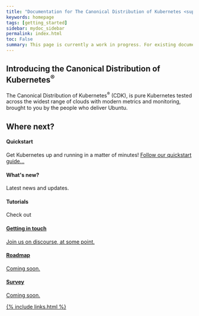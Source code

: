 ```yaml
---
title: "Documentation for The Canonical Distribution of Kubernetes <sup>&reg;</sup>"
keywords: homepage
tags: [getting_started]
sidebar: mydoc_sidebar
permalink: index.html
toc: False
summary: This page is currently a work in progress. For existing documentation, please visit <a href="https://kubernetes.io/docs/getting-started-guides/ubuntu/"> https://kubernetes.io/docs/getting-started-guides/ubuntu/ </a>
---
```


## Introducing the Canonical Distribution of Kubernetes<sup>&reg;</sup>

The Canonical Distribution of Kubernetes<sup>&reg;</sup> (CDK), is pure Kubernetes tested across
the widest range of clouds with modern metrics and monitoring, brought to you by the people who
deliver Ubuntu.

<div class="row">
 <div class="col-lg-12">
     <h2 class="page-header">Where next?</h2>
     </div>
       <div class="col-md-4">
          <div class="media">
             <div class="pull-left">
                 <span class="fa-stack fa-2x">
                       <i class="fa fa-circle fa-stack-2x text-primary"></i>
                       <i class="fa fa-power-off fa-stack-1x fa-inverse"></i>
                    </span>
                </div>
                <div class="media-body">
                    <h4 class="media-heading">Quickstart</h4>
                    <p>Get Kubernetes up and running in a matter of minutes!
                 <a href="./quickstart.html"> Follow our quickstart guide... </a></p>
                </div>
            </div>
            <div class="media">
                <div class="pull-left">
                    <span class="fa-stack fa-2x">
                          <i class="fa fa-circle fa-stack-2x text-primary"></i>
                          <i class="fa fa-newspaper-o fa-stack-1x fa-inverse"></i>
                    </span>
                </div>
                <div class="media-body">
                    <h4 class="media-heading">What's new?</h4>
                    <p>Latest news and updates.</p>
                </div>
            </div>
            <div class="media">
                <div class="pull-left">
                    <span class="fa-stack fa-2x">
                          <i class="fa fa-circle fa-stack-2x text-primary"></i>
                          <i class="fa fa-graduation-cap fa-stack-1x fa-inverse"></i>
                    </span>
                </div>
                <div class="media-body">
                    <h4 class="media-heading">Tutorials</h4>
                    <p> Check out <a href="https://tutorials.ubuntu.com" for step-by-step instructions. (List to go in her)</p>
                </div>
            </div>
        </div>
        <div class="col-md-4">
            <div class="media">
                <div class="pull-left">
                    <span class="fa-stack fa-2x">
                          <i class="fa fa-circle fa-stack-2x text-primary"></i>
                          <i class="fa fa-comments-o fa-stack-1x fa-inverse"></i>
                    </span>
                </div>
                <div class="media-body">
                    <h4 class="media-heading">Getting in touch</h4>
                    <p>Join us on discourse, at some point.</p>
                </div>
            </div>
            <div class="media">
                <div class="pull-left">
                    <span class="fa-stack fa-2x">
                          <i class="fa fa-circle fa-stack-2x text-primary"></i>
                          <i class="fa fa-bomb fa-stack-1x fa-inverse"></i>
                    </span>
                </div>
                <div class="media-body">
                    <h4 class="media-heading"> Roadmap</h4>
                    <p>Coming soon.</p>
                </div>
            </div>
            <div class="media">
                <div class="pull-left">
                    <span class="fa-stack fa-2x">
                          <i class="fa fa-circle fa-stack-2x text-primary"></i>
                          <i class="fa fa-clipboard fa-stack-1x fa-inverse"></i>
                    </span>
                </div>
                <div class="media-body">
                    <h4 class="media-heading">Survey</h4>
                    <p>Coming soon.</p>
                </div>
            </div>
        </div>
</div>

{% include links.html %}

